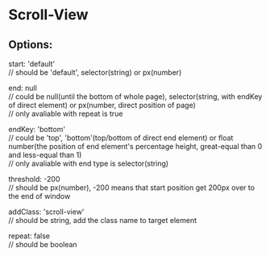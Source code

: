 # Scroll-View

<h2>Options:</h2>
<p>start: 'default'<br>
  // should be 'default', selector(string) or px(number)</p>
<p>end: null<br>
  // could be null(until the bottom of whole page), selector(string, with endKey of direct element) or px(number, direct position of page)<br>
  // only avaliable with repeat is true</p>
<p>endKey: 'bottom'<br>
  // could be 'top', 'bottom'(top/bottom of direct end element) or float number(the position of end element's percentage height, great-equal than 0 and less-equal than 1)<br>
  // only avaliable with end type is selector(string)</p>
<p>threshold: -200<br>
  // should be px(number), -200 means that start position get 200px over to the end of window</p>
<p>addClass: 'scroll-view'<br>
  // should be string, add the class name to target element</p>
<p>repeat: false<br>
  // should be boolean</p>
